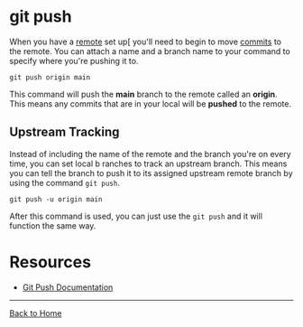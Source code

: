 # git push
When you have a [remote](./Remote.md) set up[ you'll need to begin to move [commits](./Commit.md) to the remote. You can attach a name and a branch name to your command to specify where you're pushing it to.

``` git push origin main ```

This command will push the **main** branch to the remote called an **origin**.
This means any commits that are in your local will be **pushed** to the remote.
## Upstream Tracking
Instead of including the name of the remote and the branch you're on every time, you can set local b ranches to track an upstream branch. This means you can tell the branch to push it to its assigned upstream remote branch by using the command `git push`.

``` git push -u origin main ```

After this command is used, you can just use the `git push` and it will function the same way. 
# Resources
- [Git Push Documentation](https://git-scm.com/docs/git-push)
---
[Back to Home](../README.md)
